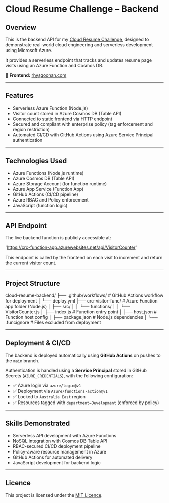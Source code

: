 # Cloud Resume Challenge – Backend

## Overview

This is the backend API for my [Cloud Resume Challenge](https://cloudresumechallenge.dev), designed to demonstrate real-world cloud engineering and serverless development using Microsoft Azure.

It provides a serverless endpoint that tracks and updates resume page visits using an Azure Function and Cosmos DB.

🔗 **Frontend:** [rhysgoonan.com](https://www.rhysgoonan.com)

---

## Features

- Serverless Azure Function (Node.js)
- Visitor count stored in Azure Cosmos DB (Table API)
- Connected to static frontend via HTTP endpoint
- Secured and compliant with enterprise policy (tag enforcement and region restriction)
- Automated CI/CD with GitHub Actions using Azure Service Principal authentication

---

## Technologies Used

- Azure Functions (Node.js runtime)
- Azure Cosmos DB (Table API)
- Azure Storage Account (for function runtime)
- Azure App Service (Function App)
- GitHub Actions (CI/CD pipeline)
- Azure RBAC and Policy enforcement
- JavaScript (function logic)

---

## API Endpoint

The live backend function is publicly accessible at:

'https://crc-function-app.azurewebsites.net/api/VisitorCounter'

This endpoint is called by the frontend on each visit to increment and return the current visitor count.

---

## Project Structure

cloud-resume-backend/
├── .github/workflows/ # GitHub Actions workflow for deployment
│ └── deploy.yml
├── crc-visitor-func/ # Azure Function app folder (Node.js)
│ ├── src/
│ │ └── functions/
│ │ └── VisitorCounter.js
│ ├── index.js # Function entry point
│ ├── host.json # Function host config
│ ├── package.json # Node.js dependencies
│ └── .funcignore # Files excluded from deployment


---

## Deployment & CI/CD

The backend is deployed automatically using **GitHub Actions** on pushes to the `main` branch.

Authentication is handled using a **Service Principal** stored in GitHub Secrets (`AZURE_CREDENTIALS`), with the following configuration:

- ✅ Azure login via `azure/login@v1`
- ✅ Deployment via `Azure/functions-action@v1`
- ✅ Locked to `Australia East` region
- ✅ Resources tagged with `department=Development` (enforced by policy)

---

## Skills Demonstrated

- Serverless API development with Azure Functions
- NoSQL integration with Cosmos DB Table API
- RBAC-secured CI/CD deployment pipeline
- Policy-aware resource management in Azure
- GitHub Actions for automated delivery
- JavaScript development for backend logic

---

## Licence

This project is licensed under the [MIT Licence](LICENSE).

